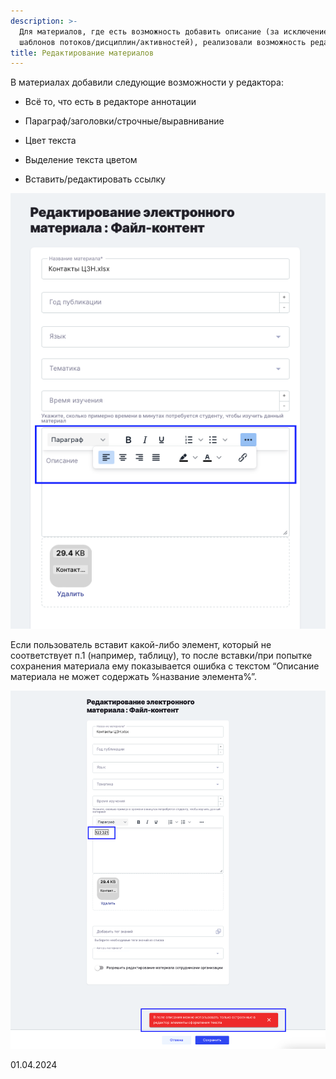 ```yaml
---
description: >-
  Для материалов, где есть возможность добавить описание (за исключением
  шаблонов потоков/дисциплин/активностей), реализовали возможность редактора
title: Редактирование материалов
---
```


В материалах добавили следующие возможности у редактора:

-  Всё то, что есть в редакторе аннотации

-  Параграф/заголовки/строчные/выравнивание

-  Цвет текста

-  Выделение текста цветом

-  Вставить/редактировать ссылку

![](<../../.gitbook/assets/image (289).png>)

Если пользователь вставит какой-либо элемент, который не соответствует п.1 (например, таблицу), то после вставки/при попытке сохранения материала ему показывается ошибка с текстом “Описание материала не может содержать %название элемента%”.

![](<../../.gitbook/assets/image (1) (1) (1) (1) (1) (1) (1) (1) (1) (1) (1) (1) (1) (1) (1) (1) (1) (1) (1) (1) (1) (1) (1) (1) (1) (1) (1) (1) (1) (1) (1) (1) (1) (1) (1) (1).png>)

01\.04.2024